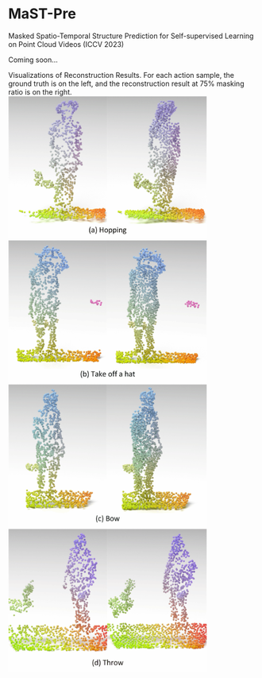 # MaST-Pre

Masked Spatio-Temporal Structure Prediction for Self-supervised Learning on Point Cloud Videos (ICCV 2023)

Coming soon...


Visualizations of Reconstruction Results. For each action sample, the ground truth is on the left, and the reconstruction result at 75% masking ratio is on the right.
<img src="https://github.com/JohnsonSign/MaST-Pre/blob/main/images/1.gif" width="400">
<img src="https://github.com/JohnsonSign/MaST-Pre/blob/main/images/2.gif" width="400">
<img src="https://github.com/JohnsonSign/MaST-Pre/blob/main/images/3.gif" width="400">
<img src="https://github.com/JohnsonSign/MaST-Pre/blob/main/images/4.gif" width="400">
